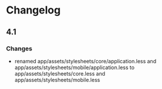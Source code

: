 # Changelog

## 4.1

### Changes
- renamed app/assets/stylesheets/core/application.less and app/assets/stylesheets/mobile/application.less to app/assets/stylesheets/core.less and app/assets/stylesheets/mobile.less